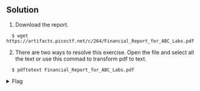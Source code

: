 ## Solution
  1. Download the report.
   ```
     $ wget https://artifacts.picoctf.net/c/264/Financial_Report_for_ABC_Labs.pdf
   ```
  2. There are two ways to resolve this exercise. Open the file and select all the text or use this commad to transform pdf to text.
   ```
     $ pdftotext Financial_Report_for_ABC_Labs.pdf 
   ```
  <details>
    <summary> Flag </summary>

      picoCTF{C4n_Y0u_S33_m3_fully}
  
  </details>